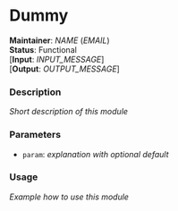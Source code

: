# Dummy
**Maintainer**: *NAME* (*EMAIL*)  
**Status**: Functional  
[**Input**: *INPUT_MESSAGE*]  
[**Output**: *OUTPUT_MESSAGE*]  

### Description
*Short description of this module*

### Parameters
* `param`: *explanation with optional default*

### Usage
*Example how to use this module*
